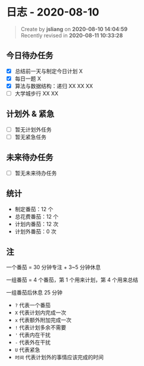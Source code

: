 日志 - 2020-08-10
===

> Create by **jsliang** on **2020-08-10 14:04:59**  
> Recently revised in **2020-08-11 10:33:28**

## 今日待办任务

* [x] 总结前一天与制定今日计划 X
* [x] 每日一题 X
* [x] 算法与数据结构：递归 XX XX XX
* [ ] 大学城步行 XX XX

## 计划外 & 紧急

* [ ] 暂无计划外任务
* [ ] 暂无紧急任务

## 未来待办任务

* [ ] 暂无未来待办任务

## 统计

* 制定番茄：12 个
* 总花费番茄：12 个
* 计划内番茄：12 次
* 计划外番茄：0 次

## 注

一个番茄 = 30 分钟专注 + 3~5 分钟休息

一组番茄 = 4 个番茄，第 1 个用来计划，第 4 个用来总结

一组番茄后休息 25 分钟

* `?` 代表一个番茄
* `X` 代表计划内完成一次
* `x` 代表额外附加完成一次
* `!` 代表计划多余不需要
* `'` 代表内在干扰
* `-` 代表外在干扰
* `U` 代表紧急
* `时间` 代表计划外的事情应该完成的时间
